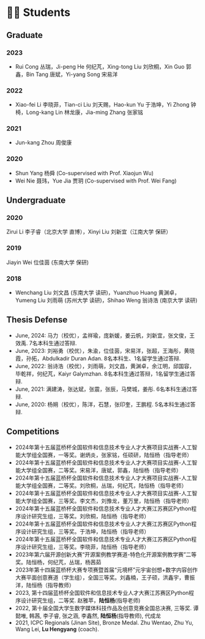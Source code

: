 # 🧑‍🎓 Students

## Graduate
### 2023

- Rui Cong 丛瑞，Ji-peng He 何纪芃，Xing-tong Liu 刘欣桐，Xin Guo 郭鑫，Bin Tang 唐斌，Yi-yang Song 宋易洋

### 2022

- Xiao-fei Li 李晓菲，Tian-ci Liu 刘天赐，Hao-kun Yu 于浩坤，Yi Zhong 钟椅，Long-kang Lin 林龙康，Jia-ming Zhang 张家铭

### 2021

- Jun-kang Zhou 周俊康

### 2020

- Shun Yang 杨舜 (Co-supervised with Prof. Xiaojun Wu)
- Wei Nie 聂玮，Yue Jia 贾玥 (Co-supervised with Prof. Wei Fang)

## Undergraduate

### 2020

Zirui Li 李子睿（北京大学 直博），Xinyi Liu 刘新宜（江南大学 保研）

### 2019

Jiayin Wei 位佳茵 (东南大学 保研)

### 2018

- Wenchang Liu 刘文昌 (东南大学 读研)，Yuanzhuo Huang 黄渊卓，Yumeng Liu 刘雨萌 (苏州大学 读研)，Shihao Weng 翁诗浩 (南京大学 读研)

## Thesis Defense
- June, 2024: 马力（校优），孟祥瑜，庞新媛，姜云帆，刘新宜，张文俊，王效禹. 7名本科生通过答辩.
- June, 2023: 刘裕勇（校优），朱渝，位佳茵，宋易洋，张超，王海彤，黄晓霞，孙拓，Abdulkadir Duran Adan. 8名本科生、1名留学生通过答辩.
- June, 2022: 翁诗浩（校优），刘雨萌，刘文昌，黄渊卓，余江明，邱国容，毕乾祥，何纪芃，Kaiyr Galymzhan. 8名本科生通过答辩，1名留学生通过答辩.
- June, 2021: 满建涛，张达斌，张震，张辰，马樊城，姜彤. 6名本科生通过答辩.
- June, 2020: 杨朔（校优），陈洋，石慧，张印奎，王鹏程. 5名本科生通过答辩.

## Competitions
- 2024年第十五届蓝桥杯全国软件和信息技术专业人才大赛项目实战赛-人工智能大学组全国赛，一等奖。谢炳炎，张家铭，任硕研，陆恒杨（指导老师）
- 2024年第十五届蓝桥杯全国软件和信息技术专业人才大赛项目实战赛-人工智能大学组全国赛，二等奖。宋易洋，唐斌，郭鑫，陆恒杨（指导老师）
- 2024年第十五届蓝桥杯全国软件和信息技术专业人才大赛项目实战赛-人工智能大学组全国赛，二等奖。刘欣桐，丛瑞，何纪芃，陆恒杨（指导老师）
- 2024年第十五届蓝桥杯全国软件和信息技术专业人才大赛项目实战赛-人工智能大学组全国赛，三等奖。李文杰，刘豫龙，董万里，陆恒杨（指导老师）
- 2024年第十五届蓝桥杯全国软件和信息技术专业人才大赛江苏赛区Python程序设计研究生组，三等奖。刘欣桐，陆恒杨（指导老师）
- 2024年第十五届蓝桥杯全国软件和信息技术专业人才大赛江苏赛区Python程序设计研究生组，三等奖。于浩坤，陆恒杨（指导老师）
- 2024年第十五届蓝桥杯全国软件和信息技术专业人才大赛江苏赛区Python程序设计研究生组，三等奖。李晓菲，陆恒杨（指导老师）
- 2023年第六届开源创新大赛“开源案例教学赛道-特色化开源案例教学赛”二等奖。陆恒杨，何纪芃，丛瑞，杨茜茹
- 2023年第十四届蓝桥杯大赛专项赛暨首届“元境杯”元宇宙创想+数字内容创作大赛平面创意赛道（学生组），全国三等奖。刘鑫楠，王子硕，洪鑫宇，曹振洋，陆恒杨（指导教师）
- 2023, 第十四届蓝桥杯全国软件和信息技术专业人才大赛江苏赛区Python程序设计研究生组，二等奖. 赵雅苹，**陆恒杨**(指导老师)
- 2022, 第十届全国大学生数字媒体科技作品及创意竞赛全国总决赛, 三等奖. 谭懿唯, 韩茜, 李子睿, 张之涵, 李鑫然, **陆恒杨**(指导教师), 代成龙
- 2021, ICPC Regionals (Jinan Site), Bronze Medal. Zhu Wentao, Zhu Yu, Wang Lei, **Lu Hengyang** (coach).
